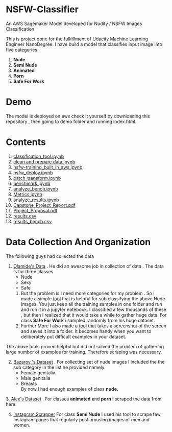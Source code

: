 

# NSFW-Classifier
An AWS Sagemaker Model developed for Nudity / NSFW Images Classification <br>


This is project done for the fullfillment of Udacity Machine Learning Engineer NanoDegree. I have build a model that classifies 
input image into five categories.
1. **Nude** 
2. **Semi Nude**
3. **Animated**
4. **Porn**
5. **Safe For Work**

# Demo 
The model is deployed on aws check it yourself by downloading this repository , then going to demo folder and running index.html.


# Contents
1. [classification_tool.ipynb](https://github.com/deepanshu-yadav/NSFW-Classifier/blob/master/classification_tool.ipynb)
2. [clean and prepare data.ipynb](https://github.com/deepanshu-yadav/NSFW-Classifier/blob/master/clean%20and%20prepare%20data.ipynb)
3. [nsfw-training_built_in_aws.ipynb](https://github.com/deepanshu-yadav/NSFW-Classifier/blob/master/nsfw-training_built_in_aws.ipynb)
4. [nsfw_deploy.ipynb](https://github.com/deepanshu-yadav/NSFW-Classifier/blob/master/nsfw_deploy.ipynb)
5. [batch_transform.ipynb](https://github.com/deepanshu-yadav/NSFW-Classifier/blob/master/batch_transform.ipynb)
6. [benchmark.ipynb](https://github.com/deepanshu-yadav/NSFW-Classifier/blob/master/benchmark.ipynb)
7. [analyze_bench.ipynb](https://github.com/deepanshu-yadav/NSFW-Classifier/blob/master/analyze_bench.ipynb)
8. [Metrics.ipynb](https://github.com/deepanshu-yadav/NSFW-Classifier/blob/master/Metrics.ipynb)
9. [analyze_results.ipynb ](https://github.com/deepanshu-yadav/NSFW-Classifier/blob/master/analyze_results.ipynb)
10. [Capstone_Project_Report.pdf](https://github.com/deepanshu-yadav/NSFW-Classifier/blob/master/Capstone_Project_Report.pdf)
11. [Project_Proposal.pdf](https://github.com/deepanshu-yadav/NSFW-Classifier/blob/master/Project_Proposal.pdf)
12. [results.csv](https://github.com/deepanshu-yadav/NSFW-Classifier/blob/master/results.csv)
13. [results_bench.csv](https://github.com/deepanshu-yadav/NSFW-Classifier/blob/master/results_bench.csv)

        
         
             
  




#  Data Collection And Organization
The following guys had collected the data 
1. [Olamide's Data](https://archive.org/details/NudeNet_classifier_dataset_v1) . He did an awesome job in collection 
of data . The data is for three classes <br>
   * Nude 
   * Sexy 
   *  Safe 
   1. But the problem is I need more categories for my problem . So I made a simple [tool](https://github.com/deepanshu-yadav/NSFW-Classifier/blob/master/classification_tool.ipynb) that is helpful for sub classifying the above Nude Images. You just keep all the training samples in one folder and run and run it in a jupyter notebook.
I classified a few thousands of these , but then i realized that it would take a while to gather huge data. For class **Safe For Work** i sampled randomly from his huge dataset.
   2. Further More I also made a [tool](https://github.com/deepanshu-yadav/NSFW-Classifier/blob/master/useful_scripts/useful_scripts/example.py) that takes a screenshot of the screen and saves it into a folder. It becomes handy when you want to deliberately put  difficult examples in your dataset.   

The above tools proved helpful but did not solved the problem of gathering large number of examples for training. Therefore scraping was necessary.

2. [Bazarov 's Dataset](https://github.com/EBazarov/nsfw_data_source_urls) . For collecting  set of nude images I included the the sub category in the list he provided namely: <br>
   * Female genitalia
   * Male genitalia 
   * Breasts <br>
By now I had enough examples of class **nude.** <br>


3.[ Alex's Dataset](https://github.com/alex000kim/nsfw_data_scraper/tree/master/raw_data) . For classes **animated** and **porn** i scraped the data from here.
  

4.  [Instagram Scrapper](https://github.com/rarcega/instagram-scraper) For class **Semi Nude** I used his tool to scrape few Instagram pages that regularly post arousing images of men and women.  

